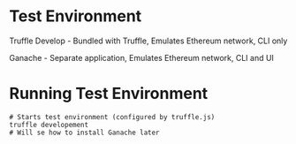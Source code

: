# Test Environment

Truffle Develop - Bundled with Truffle, Emulates Ethereum network, CLI only

Ganache - Separate application, Emulates Ethereum network, CLI and UI

# Running Test Environment

```
# Starts test environment (configured by truffle.js)
truffle developement
# Will se how to install Ganache later
```
